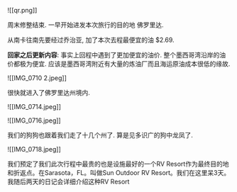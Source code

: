 ![[qr.png]]

周末修整结束. 一早开始进发本次旅行的目的地 佛罗里达.

从南卡往南先要经过乔治亚, 加了本次去程最便宜的油 $2.69. 

**回家之后更新内容**: 事实上回程中遇到了更加便宜的油价. 整个墨西哥湾沿岸的油价都极为便宜. 应该是墨西哥湾附近有大量的炼油厂而且海运原油成本很低的缘故.

![[IMG_0710 2.jpeg]]

很快就进入了佛罗里达州境内.

![[IMG_0714.jpeg]]


![[IMG_0716.jpeg]]

我们的狗狗也跟着我们走了十几个州了. 算是见多识广的狗中龙凤了.

![[IMG_0718.jpeg]]

我们预定了我们此次行程中最贵的也是设施最好的一个RV Resort作为最终目的地和折返点。在Sarasota，FL。叫做Sun Outdoor RV Resort。我们在这里呆3天。 我随后两天的日记会详细介绍这种RV Resort